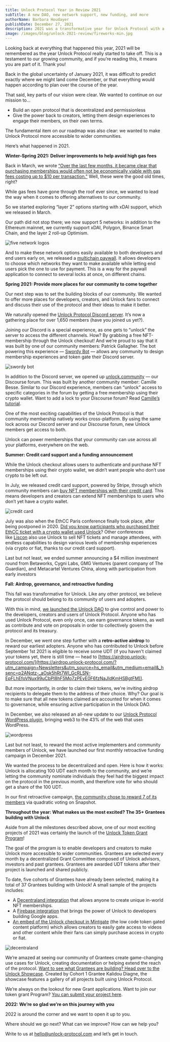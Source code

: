 ```yaml
---
title: Unlock Protocol Year in Review 2021
subTitle: A new DAO, new network support, new funding, and more
authorName: Barbara Houdayer
publishDate: December 27, 2021
description: 2021 was a transformative year for Unlock Protocol with a new community DAO, support across multiple networks, $4M in new funding, and more.
image: /images/blog/unlock-2021-review/fireworks-min.jpg
---
```


Looking back at everything that happened this year, 2021 will be remembered as the year Unlock Protocol really started to take off. This is a testament to our growing community, and if you’re reading this, it means you are part of it. Thank you!

Back in the global uncertainty of January 2021, it was difficult to predict exactly where we might land come December, or that everything would happen according to plan over the course of the year.

That said, key parts of our vision were clear. We wanted to continue on our mission to...

- Build an open protocol that is decentralized and permissionless
- Give the power back to creators, letting them design experiences to engage their members, on their own terms.

The fundamental item on our roadmap was also clear: we wanted to make Unlock Protocol more accessible to wider communities.

Here’s what happened in 2021.

**Winter-Spring 2021: Deliver improvements to help avoid high gas fees**

Back in March, we wrote [“Over the last few months, it became clear that purchasing memberships would often not be economically viable with gas fees costing up to $10 per transaction.”](https://unlock-protocol.com/blog/xdai) Well, these were the good old times, right?

While gas fees have gone through the roof ever since, we wanted to lead the way when it comes to offering alternatives to our community.

So we started exploring “layer 2” options starting with xDAI support, which we released in March.

Our path did not stop there; we now support 5 networks: in addition to the Ethereum mainnet, we currently support xDAI, Polygon, Binance Smart Chain, and the layer 2 roll-up Optimism.

![five network logos](/images/blog/unlock-2021-review/5-network-logos.png)

And to make these network options easily available to both developers and end users early on, we released a [multichain paywall](https://unlock-protocol.com/blog/multichain-support). It allows developers to choose which networks they want to make available while letting end users pick the one to use for payment. This is a way for the paywall application to connect to several locks at once, on different chains.

**Spring 2021: Provide more places for our community to come together**

Our next step was to set the building blocks of our community. We wanted to offer more places for developers, creators, and Unlock fans to connect and discuss their use of the protocol and their ideas to make it better.

We naturally opened the [Unlock Protocol Discord server](https://discord.unlock-protocol.com/). It’s now a gathering place for over 1,650 members (have you joined us yet?).

Joining our Discord is a special experience, as one gets to “unlock” the server to access the different channels. How? By grabbing a free NFT-membership through the Unlock checkout! And we’re proud to say that it was built by one of our community members: Patrick Gallagher. The bot powering this experience — [Swordy Bot](https://swordybot.com/) — allows any community to design membership experiences and token gate their Discord server.

![swordy bot](/images/blog/unlock-2021-review/swordybot.png)

In addition to the Discord server, we opened up [unlock.community](http://unlock.community) — our Discourse forum. This was built by another community member: Camille Besse. Similar to our Discord experience, members can “unlock” access to specific categories in the forum by getting a free membership using their crypto wallet. Want to add a lock to your Discourse forum? Read [Camille’s tutorial](https://unlock.community/t/unlock-discourse-plugin/64).

One of the most exciting capabilities of the Unlock Protocol is that community membership natively works cross-platform. By using the same lock across our Discord server and our Discourse forum, new Unlock members get access to both.

Unlock can power memberships that your community can use across all your platforms, everywhere on the web.

**Summer: Credit card support and a funding announcement**

While the Unlock checkout allows users to authenticate and purchase NFT memberships using their crypto wallet, we didn’t want people who don’t use crypto to be left out.

In July, we released credit card support, powered by Stripe, through which community members can [buy NFT memberships with their credit card](https://unlock-protocol.com/blog/credit-card-nft). This means developers and creators can extend NFT memberships to users who don’t yet have a crypto wallet.

![credit card](/images/blog/unlock-2021-review/creditcard.png)

July was also when the EthCC Paris conference finally took place, after being postponed in 2020. [Did you know participants who purchased their EthCC ticket with a crypto wallet used Unlock](https://x.com/ethcc/status/1233397647794483200)? Other conferences like [Liscon](https://liscon.org/!) also use Unlock to sell NFT tickets and manage attendees, with endless capabilities to design various levels of membership experiences (via crypto or fiat, thanks to our credit card support).

Last but not least, we ended summer announcing a $4 million investment round from Betaworks, Cygni Labs, GMG Ventures (parent company of The Guardian), and Metacartel Ventures China, along with participation from early investors

**Fall: Airdrop, governance, and retroactive funding**

This fall was transformative for Unlock. Like any other protocol, we believe the protocol should belong to its community of users and adopters.

With this in mind, [we launched the Unlock DAO](https://unlock-protocol.com/blog/unlock-dao) to give control and power to the developers, creators and users of Unlock Protocol. Anyone who has used Unlock Protocol, even only once, can earn governance tokens, as well as contribute and vote on proposals in order to collectively govern the protocol and its treasury.

In December, we went one step further with a **retro-active airdrop** to reward our earliest adopters. Anyone who has contributed to Unlock before September 1st 2021 is eligible to receive some UDT (if you haven't claimed your tokens yet, there is still time — head to [https://airdrop.unlock-protocol.com/](https://airdrop.unlock-protocol.com/?utm_campaign=Newsletters&utm_source=hs_email&utm_medium=email&_hsenc=p2ANqtz-_aOsk5hRt7WI_GcRLSN-EpFLhEfoVNux99uCbPl8hF5Mo7zPEyE0F6fzNaJIdKmHSBgtFM)).

But more importantly, in order to claim their tokens, we're inviting airdrop recipients to delegate them to the address of their choice. Why? Our goal is to make sure that all new tokens claimed are accounted for when it comes to governance, while ensuring active participation in the Unlock DAO.

In December, we also released an all-new update to our [Unlock Protocol WordPress plugin](https://unlock-protocol.com/blog/unlock-protocol-wordpress-plugin), bringing web3 to the 43% of the web that uses WordPress.

![wordpress](/images/blog/unlock-2021-review/wordpress.jpeg)

Last but not least, to reward the most active implementers and community members of Unlock, we have launched our first monthly retroactive funding campaign in December 2021.

We wanted the process to be decentralized and open. Here is how it works: Unlock is allocating 100 UDT each month to the community, and we’re letting the community nominate individuals they feel had the biggest impact on the protocol in the previous month, and therefore vote for who should get a share of the 100 UDT.

In our first retroactive campaign, [the community chose to reward 7 of its members](https://unlock.community/t/retroactive-funding-november-2021/199/11) via quadratic voting on Snapshot.

**Throughout the year: What makes us the most excited? The 35+ Grantees building with Unlock**

Aside from all the milestones described above, one of our most exciting projects of 2021 was certainly the launch of the [Unlock Token Grant Program](https://unlock-protocol.com/blog/token-grant-program)!

The goal of the program is to enable developers and creators to make Unlock more accessible to wider communities. Grantees are selected every month by a decentralized Grant Committee composed of Unlock advisors, investors and past grantees. Grantees are awarded UDT tokens after their project is launched and shared publicly.

To date, five cohorts of Grantees have already been selected, making it a total of 37 Grantees building with Unlock! A small sample of the projects includes:

- A [Decentraland integration](https://unlock-protocol.com/blog/decentraland) that allows anyone to create unique in-world NFT memberships.
- A [Firebase integration](https://unlock-protocol.com/blog/firebase-integration) that brings the power of Unlock to developers building Google apps.
- [An embed of the Unlock checkout in Mintgate](https://unlock-protocol.com/blog/mintgate) (the low code token gated content platform) which allows creators to easily gate access to videos and other content while their fans can simply purchase access in crypto or fiat.

![decentraland](/images/blog/unlock-2021-review/decentraland.png)

We’re amazed at seeing our community of Grantees create game-changing use cases for Unlock, creating documentation or helping extend the reach of the protocol. [Want to see what Grantees are building? Head over to the Unlock Showcase](https://www.unlockshowcase.com/). Created by Cohort 1 Grantee Kalidou Diagne, the showcase features a gallery of all projects built using Unlock Protocol.

We’re always on the lookout for new Grant applications. Want to join our token grant Program? [You can submit your project here](https://share.hsforms.com/1gAdLgNOESNCWJ9bJxCUAMwbvg22).

**2022: We’re so glad we’re on this journey with you**

2022 is around the corner and we want to open it up to you.

Where should we go next? What can we improve? How can we help you?

Write to us at hello@unlock-protocol.com and let’s get in touch.

